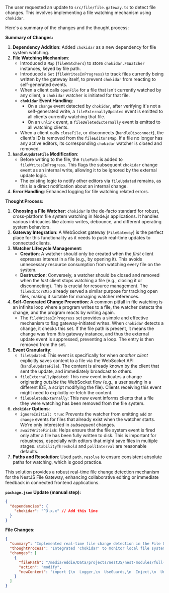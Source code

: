  The user requested an update to `src/file/file.gateway.ts` to detect file changes. This involves implementing a file watching mechanism using `chokidar`.

Here's a summary of the changes and the thought process:

**Summary of Changes:**

1.  **Dependency Addition**: Added `chokidar` as a new dependency for file system watching.
2.  **File Watching Mechanism**:
    *   Introduced a `Map` (`fileWatchers`) to store `chokidar.FSWatcher` instances, keyed by file path.
    *   Introduced a `Set` (`fileWritesInProgress`) to track files currently being written by the gateway itself, to prevent `chokidar` from reacting to self-generated events.
    *   When a client calls `openFile` for a file that isn't currently watched by any client, a `chokidar` watcher is initiated for that file.
    *   **`chokidar` Event Handling**:
        *   On a `change` event detected by `chokidar`, after verifying it's not a self-generated write, a `fileExternallyUpdated` event is emitted to all clients currently watching that file.
        *   On an `unlink` event, a `fileDeletedExternally` event is emitted to all watching clients.
    *   When a client calls `closeFile`, or disconnects (`handleDisconnect`), the client's ID is removed from the `fileEditorsMap`. If a file no longer has any active editors, its corresponding `chokidar` watcher is closed and removed.
3.  **`handleUpdateFile` Modification**:
    *   Before writing to the file, the `filePath` is added to `fileWritesInProgress`. This flags the subsequent `chokidar` change event as an internal write, allowing it to be ignored by the external update logic.
    *   The existing logic to notify other editors via `fileUpdated` remains, as this is a direct notification about an internal change.
4.  **Error Handling**: Enhanced logging for file watching related errors.

**Thought Process:**

1.  **Choosing a File Watcher**: `chokidar` is the de-facto standard for robust, cross-platform file system watching in Node.js applications. It handles various intricacies like atomic writes, debounce, and different operating system behaviors.
2.  **Gateway Integration**: A WebSocket gateway (`FileGateway`) is the perfect place for this functionality as it needs to push real-time updates to connected clients.
3.  **Watcher Lifecycle Management**:
    *   **Creation**: A watcher should only be created when the *first* client expresses interest in a file (e.g., by opening it). This avoids unnecessary resource consumption from watching every file on the system.
    *   **Destruction**: Conversely, a watcher should be closed and removed when the *last* client stops watching a file (e.g., closing it or disconnecting). This is crucial for resource management. The `fileEditorsMap` already served a similar purpose for tracking open files, making it suitable for managing watcher references.
4.  **Self-Generated Change Prevention**: A common pitfall in file watching is an infinite loop where a program writes to a file, the watcher detects the change, and the program reacts by writing again.
    *   The `fileWritesInProgress` set provides a simple and effective mechanism to flag gateway-initiated writes. When `chokidar` detects a change, it checks this set. If the file path is present, it means the change was from *this* gateway instance, and thus the external update event is suppressed, preventing a loop. The entry is then removed from the set.
5.  **Event Granularity**:
    *   `fileUpdated`: This event is specifically for when *another client* explicitly saves content to a file via the WebSocket API (`handleUpdateFile`). The content is already known by the client that sent the update, and immediately broadcast to others.
    *   `fileExternallyUpdated`: This new event indicates a change originating *outside* the WebSocket flow (e.g., a user saving in a different IDE, a script modifying the file). Clients receiving this event might need to explicitly re-fetch the content.
    *   `fileDeletedExternally`: This new event informs clients that a file they were watching has been removed from the file system.
6.  **`chokidar` Options**:
    *   `ignoreInitial: true`: Prevents the watcher from emitting `add` or `change` events for files that already exist when the watcher starts. We're only interested in *subsequent* changes.
    *   `awaitWriteFinish`: Helps ensure that the file system event is fired only after a file has been fully written to disk. This is important for robustness, especially with editors that might save files in multiple stages. `stabilityThreshold` and `pollInterval` are reasonable defaults.
7.  **Paths and Resolution**: Used `path.resolve` to ensure consistent absolute paths for watching, which is good practice.

This solution provides a robust real-time file change detection mechanism for the NestJS File Gateway, enhancing collaborative editing or immediate feedback in connected frontend applications.

**`package.json` Update (manual step):**

```json
{
  "dependencies": {
    "chokidar": "^3.x.x" // Add this line
  }
}
```

**File Changes:**

```json
{
  "summary": "Implemented real-time file change detection in the File Gateway using chokidar to notify clients of external file modifications or deletions.",
  "thoughtProcess": "Integrated 'chokidar' to monitor local file system changes for files actively being edited by clients. Added a new map to store chokidar watchers, managing their lifecycle based on client connections and file open/close events. Implemented logic to distinguish between internal gateway writes and external changes to prevent event loops and provide appropriate notifications (fileUpdated for internal, fileExternallyUpdated/fileDeletedExternally for external changes).",
  "changes": [
    {
      "filePath": "/media/eddie/Data/projects/nestJS/nest-modules/full-stack/src/file/file.gateway.ts",
      "action": "modify",
      "newContent": "import {\n  Logger,\n  UseGuards,\n  Inject,\n  UnauthorizedException,\n} from '@nestjs/common';\nimport {\n  WebSocketGateway,\n  SubscribeMessage,\n  MessageBody,\n  ConnectedSocket,\n  WsResponse,\n  OnGatewayInit,\n  OnGatewayConnection,\n  OnGatewayDisconnect,\n} from '@nestjs/websockets';\nimport { Socket, Server } from 'socket.io';\nimport {\n  readFileSync,\n  existsSync,\n  writeFileSync,\n  unlinkSync,\n  mkdirSync,\n  statSync,\n} from 'fs';\nimport { resolve, dirname } from 'path';\nimport * as chokidar from 'chokidar';\n\nimport axios, { AxiosInstance, Method } from 'axios';\nimport { JwtAuthGuard } from '../auth/auth.guard';\nimport { RolesGuard } from '../auth/guards/roles.guard';\n\ninterface ApiDataProps {\n  endpoint: string;\n  method: Method;\n  body?: any;\n  event: string;\n  params?: string;\n  responseType?: string;\n  headers?: string;\n}\n\nconst api: AxiosInstance = axios.create({\n  baseURL: `${process.env.BASE_URL}`,\n  withCredentials: true,\n  headers: {\n    'Content-Type': 'application/json',\n  },\n});\n\n@WebSocketGateway({\n  cors: { origin: '*' },\n  namespace: '/files',\n})\n@UseGuards(JwtAuthGuard, RolesGuard)\nexport class FileGateway\n  implements OnGatewayInit, OnGatewayConnection, OnGatewayDisconnect\n{\n  private token: string;\n  private readonly logger = new Logger(FileGateway.name);\n  private server: Server;\n  private fileEditorsMap: Map<string, Set<string>> = new Map(); // Tracks which clients are editing a file\n  private fileWatchers: Map<string, chokidar.FSWatcher> = new Map(); // Tracks active chokidar watchers\n  private fileWritesInProgress: Set<string> = new Set(); // Tracks files currently being written by this gateway\n\n  constructor(\n    @Inject('EXCLUDED_FOLDERS') private readonly EXCLUDED_FOLDERS: string[],\n  ) {}\n\n  afterInit(server: Server) {\n    this.server = server;\n    this.logger.log('FileGateway initialized');\n  }\n  getClientById(socketId: string): Socket | undefined {\n    if (!this.server) {\n      this.logger.warn('Server not initialized, cannot get client');\n      return undefined;\n    }\n    return this.server.sockets.sockets.get(socketId);\n  }\n  async handleConnection(client: Socket) {\n    try {\n      const socketToken = client.handshake.auth?.token\n        ?.replace('Bearer ', '')\n        .trim();\n      if (!socketToken) {\n        client.disconnect();\n        throw new UnauthorizedException('Missing or malformed token');\n      }\n      this.token = socketToken;\n      this.logger.log(`Client connected: ${client.id}`);\n    } catch (err: any) {\n      this.logger.warn(`Connection rejected: ${err.message}`);\n      client.emit('error', `Unauthorized: ${err.message}`);\n      client.disconnect();\n    }\n  }\n\n  handleDisconnect(client: Socket) {\n    this.logger.log(`Client disconnected: ${client.id}`);\n    // Remove client from all files it was editing/watching\n    for (const [filePath, editors] of this.fileEditorsMap.entries()) {\n      editors.delete(client.id);\n      if (editors.size === 0) {\n        // If no more editors for this file, close its watcher\n        this.stopWatchingFile(filePath);\n        this.fileEditorsMap.delete(filePath);\n      }\n    }\n  }\n\n  private async handleApi(\n    endpoint: string,\n    method: Method,\n    body?: any,\n  ): Promise<any> {\n    return api.request({\n      url: endpoint,\n      method,\n      headers: {\n        Authorization: `Bearer ${this.token}`,\n      },\n      data: body,\n    });\n  }\n  private async handleApiWithProgress(\n    client: Socket,\n    event: string,\n    endpoint: string,\n    method: Method,\n    body?: any,\n    params?: any,\n    responseType?: string,\n    headers?: any,\n  ): Promise<any> {\n    return api.request({\n      url: endpoint,\n      method,\n      data: body,\n      params: params,\n      responseType: responseType as any,\n      headers: {\n        ...headers,\n        Authorization: `Bearer ${this.token}`,\n      },\n      onDownloadProgress: (progressEvent) => {\n        const { loaded, total } = progressEvent;\n        if (total) {\n          const percent = Math.round((loaded * 100) / total);\n          this.server.emit(`${event}Progress`, {\n            loaded,\n            total,\n            percent,\n            type: 'download',\n          });\n          this.logger.log(`${event}Progress: ${percent}% downloaded`);\n        }\n      },\n      onUploadProgress: (progressEvent) => {\n        const { loaded, total } = progressEvent;\n        if (total) {\n          const percent = Math.round((loaded * 100) / total);\n          client.emit(`${event}Progress`, {\n            loaded,\n            total,\n            percent,\n            type: 'upload',\n          });\n          this.logger.log(`${event}Progress: ${percent}% uploaded`);\n        }\n      },\n    });\n  }\n  /*@SubscribeMessage('dynamicFileEvent')\n  async handleDynamicFileEvent(\n    @ConnectedSocket() client: Socket,\n    @MessageBody() data: ApiDataProps,\n  ): Promise<WsResponse<any>> {\n    try {\n      this.logger.log(`Dynamic request: ${JSON.stringify(data)}`);\n      const responseEvent = `${data.event}Response`;\n      const res = await this.handleApi(data.endpoint, data.method, data.body);\n      //const res = await this.handleApi(client, data.event, data.endpoint, data.method, data.body);\n\n      const responseData = res?.data;\n\n      return { event: responseEvent, data: responseData };\n    } catch (error) {\n      this.logger.error(\n        `Error in dynamicFileEvent: ${error.message}`,\n        error.stack,\n      );\n      const errorEvent = `${data.event}Error`;\n      client.emit(errorEvent, { message: error.message });\n      return { event: errorEvent, data: error.message };\n    }\n  }*/\n  @SubscribeMessage('dynamicFileEvent')\n  async handleDynamicFileEvent(\n    @ConnectedSocket() client: Socket,\n    @MessageBody() data: ApiDataProps,\n  ): Promise<WsResponse<any>> {\n    try {\n      //this.logger.log(`Dynamic request: ${JSON.stringify(data)}`);\n      const responseEvent = `${data.event}Response`;\n\n      const res = await this.handleApiWithProgress(\n        client,\n        data.event,\n        data.endpoint,\n        data.method,\n        data.body,\n        data.params,\n        data.responseType,\n      );\n      if (\n        data.event === 'readFile' ||\n        data.event === 'writeFile' ||\n        data.event === 'closeFile'\n      ) {\n        this.server.emit(responseEvent, res?.data);\n      }\n\n      return { event: responseEvent, data: res?.data };\n    } catch (error: any) {\n      const errorEvent = `${data.event}Error`;\n      this.logger.error(\n        `Error in dynamicFileEvent: ${error.message}`,\n        error.stack,\n      );\n      client.emit(errorEvent, { message: error.message });\n      return { event: errorEvent, data: error.message };\n    }\n  }\n\n  @SubscribeMessage('openFile')\n  async handleOpenFile(\n    @ConnectedSocket() client: Socket,\n    @MessageBody() data: { path: string },\n  ): Promise<void> {\n    try {\n      if (!data?.path) throw new Error('Path is required');\n\n      const filePath = resolve(data.path);\n      if (!existsSync(filePath)) {\n        throw new Error(`File not found: ${data.path}`);\n      }\n      if (!statSync(filePath).isFile()) {\n        throw new Error(`Path is not a file: ${data.path}`);\n      }\n\n      // Register editor\n      const socketId = client.id;\n      if (!this.fileEditorsMap.has(filePath)) {\n        this.fileEditorsMap.set(filePath, new Set());\n      }\n      this.fileEditorsMap.get(filePath)!.add(socketId);\n\n      // Start watching the file if this is the first editor\n      if (!this.fileWatchers.has(filePath)) {\n        this.startWatchingFile(filePath);\n      }\n\n      const content = readFileSync(filePath, 'utf-8');\n      client.emit('openFileResponse', { path: data.path, content });\n      this.logger.log(`File opened: ${data.path} by ${client.id}`);\n    } catch (err: any) {\n      this.logger.error(`openFile error: ${err.message}`);\n      client.emit('openFileError', { message: err.message });\n    }\n  }\n\n  @SubscribeMessage('closeFile')\n  async handleCloseFile(\n    @ConnectedSocket() client: Socket,\n    @MessageBody() data: { path: string },\n  ): Promise<void> {\n    try {\n      if (!data?.path) throw new Error('Path is required');\n\n      const filePath = resolve(data.path);\n      const socketId = client.id;\n      const editors = this.fileEditorsMap.get(filePath);\n\n      if (editors) {\n        editors.delete(socketId);\n        if (editors.size === 0) {\n          // If no more editors for this file, close its watcher\n          this.stopWatchingFile(filePath);\n          this.fileEditorsMap.delete(filePath);\n        }\n      }\n\n      client.emit('closeFileResponse', { path: data.path });\n      this.logger.log(`File closed: ${data.path} by ${client.id}`);\n    } catch (err: any) {\n      this.logger.error(`closeFile error: ${err.message}`);\n      client.emit('closeFileError', { message: err.message });\n    }\n  }\n\n  @SubscribeMessage('updateFile')\n  async handleUpdateFile(\n    @ConnectedSocket() client: Socket,\n    @MessageBody() data: { filePath: string; content: string },\n  ): Promise<void> {\n    try {\n      if (!data?.filePath || data.content === undefined) {\n        throw new Error('File path and content are required');\n      }\n\n      const fullPath = resolve(data.filePath);\n      const dir = dirname(fullPath);\n      if (!existsSync(dir)) {\n        mkdirSync(dir, { recursive: true });\n      }\n\n      // Mark this file as being written by the gateway to ignore chokidar events\n      this.fileWritesInProgress.add(fullPath);\n      writeFileSync(fullPath, data.content, 'utf-8');\n      this.logger.log(`File written: ${data.filePath} by ${client.id}`);\n\n      client.emit('updateFileResponse', { path: data.filePath, success: true });\n\n      // Notify other editors (excluding the one who wrote) about the internal update\n      const editors = this.fileEditorsMap.get(fullPath) ?? new Set();\n      for (const editorId of editors) {\n        if (editorId !== client.id) {\n          const targetClient = this.getClientById(editorId);\n          if (targetClient) {\n            targetClient.emit('fileUpdated', {\n              path: data.filePath,\n              message: `File was modified by ${client.id}`,\n            });\n          }\n        }\n      }\n      // The fileWritesInProgress entry will be cleared by the chokidar 'change' event handler.\n      // If chokidar is not watching this file (e.g., no other editors), we must clear it manually.\n      if (!this.fileWatchers.has(fullPath)) {\n          this.fileWritesInProgress.delete(fullPath);\n      }\n\n    } catch (err: any) {\n      this.logger.error(`updateFile error: ${err.message}`);\n      client.emit('updateFileError', { message: err.message });\n      if (data?.filePath) {\n        this.fileWritesInProgress.delete(resolve(data.filePath));\n      }\n    }\n  }\n  @SubscribeMessage('createFile')\n  async handleCreateFile(\n    @ConnectedSocket() client: Socket,\n    @MessageBody() data: { filePath: string; content?: string },\n  ): Promise<void> {\n    try {\n      if (!data?.filePath) {\n        throw new Error('File path is required');\n      }\n\n      const fullPath = resolve(data.filePath);\n      const dir = dirname(fullPath);\n      if (!existsSync(dir)) {\n        mkdirSync(dir, { recursive: true });\n      }\n\n      const content = data.content || '';\n      // Mark this file as being written by the gateway to ignore chokidar events\n      this.fileWritesInProgress.add(fullPath);\n      writeFileSync(fullPath, content, 'utf-8');\n      this.logger.log(`File created: ${data.filePath} by ${client.id}`);\n      client.emit('createFileResponse', { path: data.filePath, success: true });\n      // If other clients are watching the parent directory, chokidar might pick this up. This is ok.\n\n      // If not watched, manually remove from write in progress\n      if (!this.fileWatchers.has(fullPath)) {\n        this.fileWritesInProgress.delete(fullPath);\n      }\n\n    } catch (err: any) {\n      this.logger.error(`createFile error: ${err.message}`);\n      client.emit('createFileError', { message: err.message });\n      if (data?.filePath) {\n        this.fileWritesInProgress.delete(resolve(data.filePath));\n      }\n    }\n  }\n\n  @SubscribeMessage('deleteFile')\n  async handleDeleteFile(\n    @ConnectedSocket() client: Socket,\n    @MessageBody() data: { filePath: string },\n  ): Promise<void> {\n    try {\n      if (!data?.filePath) {\n        throw new Error('File path is required');\n      }\n\n      const fullPath = resolve(data.filePath);\n      if (!existsSync(fullPath)) {\n        throw new Error(`File not found: ${data.filePath}`);\n      }\n\n      // Mark this file as being deleted by the gateway\n      this.fileWritesInProgress.add(fullPath);\n      unlinkSync(fullPath);\n      this.logger.log(`File deleted: ${data.filePath} by ${client.id}`);\n      client.emit('deleteFileResponse', { path: data.filePath, success: true });\n\n      // The chokidar watcher for this file will emit an 'unlink' event and then be cleaned up.\n      // We still need to manually clear fileEditorsMap for this file now that it's gone.\n      this.stopWatchingFile(fullPath);\n      this.fileEditorsMap.delete(fullPath);\n\n    } catch (err: any) {\n      this.logger.error(`deleteFile error: ${err.message}`);\n      client.emit('deleteFileError', { message: err.message });\n      if (data?.filePath) {\n        this.fileWritesInProgress.delete(resolve(data.filePath));\n      }\n    }\n  }\n\n  private startWatchingFile(filePath: string): void {\n    if (this.fileWatchers.has(filePath)) {\n      return; // Already watching\n    }\n\n    this.logger.log(`Starting to watch file: ${filePath}`);\n    const watcher = chokidar.watch(filePath, {\n      ignoreInitial: true, // Don't emit 'add' event for files existing when watcher starts\n      awaitWriteFinish: { stabilityThreshold: 50, pollInterval: 100 }, // Wait for writes to finish\n    });\n\n    watcher.on('change', async (path) => {\n      if (this.fileWritesInProgress.has(path)) {\n        this.logger.debug(`Ignoring internal write to ${path}`);\n        this.fileWritesInProgress.delete(path);\n        return; // Ignore changes originating from this gateway instance\n      }\n      this.logger.log(`External change detected for file: ${path}`);\n      const editors = this.fileEditorsMap.get(path);\n      if (editors) {\n        let content = '';\n        try {\n          content = readFileSync(path, 'utf-8');\n        } catch (readErr: any) {\n          this.logger.error(`Failed to read updated file ${path}: ${readErr.message}`);\n          // Emit an error or a different event if content can't be read\n          this.emitToEditors(editors, 'fileExternallyUpdated', { path, error: readErr.message });\n          return;\n        }\n        this.emitToEditors(editors, 'fileExternallyUpdated', { path, content });\n      }\n    });\n\n    watcher.on('unlink', (path) => {\n      this.logger.log(`File deleted externally: ${path}`);\n      const editors = this.fileEditorsMap.get(path);\n      if (editors) {\n        this.emitToEditors(editors, 'fileDeletedExternally', { path });\n      }\n      this.stopWatchingFile(path); // Stop watching after deletion\n      this.fileEditorsMap.delete(path); // No longer relevant to editors\n    });\n\n    watcher.on('error', (error) => {\n      this.logger.error(`Watcher error for ${filePath}: ${error.message}`);\n      const editors = this.fileEditorsMap.get(filePath);\n      if (editors) {\n        this.emitToEditors(editors, 'fileWatchError', { path: filePath, error: error.message });\n      }\n    });\n\n    this.fileWatchers.set(filePath, watcher);\n  }\n\n  private stopWatchingFile(filePath: string): void {\n    const watcher = this.fileWatchers.get(filePath);\n    if (watcher) {\n      this.logger.log(`Stopping watch for file: ${filePath}`);\n      watcher.close();\n      this.fileWatchers.delete(filePath);\n      this.fileWritesInProgress.delete(filePath); // Ensure it's cleared if a write was in progress\n    }\n  }\n\n  private emitToEditors(editors: Set<string>, event: string, data: any): void {\n    for (const editorId of editors) {\n      const targetClient = this.getClientById(editorId);\n      if (targetClient) {\n        targetClient.emit(event, data);\n      }\n    }\n  }\n}\n"
    }
  ]
}
```